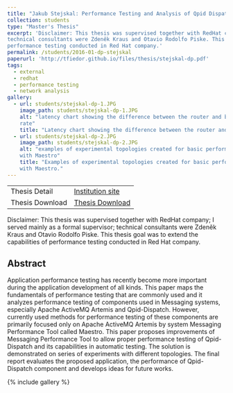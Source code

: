```yaml
---
title: "Jakub Stejskal: Performance Testing and Analysis of Qpid Dispatch Router"
collection: students
type: "Master's Thesis"
excerpt: 'Disclaimer: This thesis was supervised together with RedHat company; I served mainly as a formal supervisor;
technical consultants were Zdeněk Kraus and Otavio Rodolfo Piske. This thesis goal was to extend the capabilities of
performance testing conducted in Red Hat company.'
permalink: /students/2016-01-dp-stejskal
paperurl: 'http://tfiedor.github.io/files/thesis/stejskal-dp.pdf'
tags:
  - external
  - redhat
  - performance testing
  - network analysis
gallery:
  - url: students/stejskal-dp-1.JPG
    image_path: students/stejskal-dp-1.JPG
    alt: "latency chart showing the difference between the router and broker latency at 80% maximal
    rate"
    title: "Latency chart showing the difference between the router and broker latency at 80% maximal rate."
  - url: students/stejskal-dp-2.JPG
    image_path: students/stejskal-dp-2.JPG
    alt: "examples of experimental topologies created for basic performance testing and experiments
    with Maestro"
    title: "Examples of experimental topologies created for basic performance testing and experiments
    with Maestro."
---
```


|                      |                                                                                                                                     |
|----------------------|-------------------------------------------------------------------------------------------------------------------------------------|
| Thesis Detail        | [Institution site](https://www.vut.cz/studenti/zav-prace/detail/114875) |
| Thesis Download      | [Thesis Download](https://www.vut.cz/www_base/zav_prace_soubor_verejne.php?file_id=181688) |

Disclaimer: This thesis was supervised together with RedHat company; I served mainly as a formal supervisor;
technical consultants were Zdeněk Kraus and Otavio Rodolfo Piske. This thesis goal was to extend the capabilities of
performance testing conducted in Red Hat company.

## Abstract

Application performance testing has recently become more important during the application development of all kinds. This
paper maps the fundamentals of performance testing that are commonly used and it analyzes performance testing of
components used in Messaging systems, especially Apache ActiveMQ Artemis and Qpid-Dispatch. However, currently used
methods for performance testing of these components are primarily focused only on Apache ActiveMQ Artemis by system
Messaging Performance Tool called Maestro. This paper proposes improvements of Messaging Performance Tool to allow
proper performance testing of Qpid-Dispatch and its capabilities in automatic testing. The solution is demonstrated on
series of experiments with different topologies. The final report evaluates the proposed application, the performance of
Qpid-Dispatch component and develops ideas for future works.

{% include gallery %}
